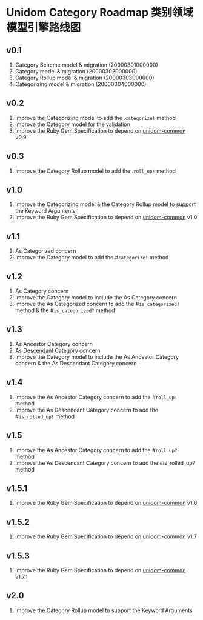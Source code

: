 # Unidom Category Roadmap 类别领域模型引擎路线图

## v0.1
1. Category Scheme model & migration (20000301000000)
2. Category model & migration (20000302000000)
3. Category Rollup model & migration (20000303000000)
4. Categorizing model & migration (20000304000000)

## v0.2
1. Improve the Categorizing model to add the .``categorize!`` method
2. Improve the Category model for the validation
3. Improve the Ruby Gem Specification to depend on [unidom-common](https://github.com/topbitdu/unidom-common) v0.9

## v0.3
1. Improve the Category Rollup model to add the .``roll_up!`` method

## v1.0
1. Improve the Categorizing model & the Category Rollup model to support the Keyword Arguments
2. Improve the Ruby Gem Specification to depend on [unidom-common](https://github.com/topbitdu/unidom-common) v1.0

## v1.1
1. As Categorized concern
2. Improve the Category model to add the #``categorize!`` method

## v1.2
1. As Category concern
2. Improve the Category model to include the As Category concern
3. Improve the As Categorized concern to add the #``is_categorized!`` method & the #``is_categorized?`` method

## v1.3
1. As Ancestor Category concern
2. As Descendant Category concern
3. Improve the Category model to include the As Ancestor Category concern & the As Descendant Category concern

## v1.4
1. Improve the As Ancestor Category concern to add the #``roll_up!`` method
2. Improve the As Descendant Category concern to add the #``is_rolled_up!`` method

## v1.5
1. Improve the As Ancestor Category concern to add the #``roll_up?`` method
2. Improve the As Descendant Category concern to add the #is_rolled_up? method

## v1.5.1
1. Improve the Ruby Gem Specification to depend on [unidom-common](https://github.com/topbitdu/unidom-common) v1.6

## v1.5.2
1. Improve the Ruby Gem Specification to depend on [unidom-common](https://github.com/topbitdu/unidom-common) v1.7

## v1.5.3
1. Improve the Ruby Gem Specification to depend on [unidom-common](https://github.com/topbitdu/unidom-common) v1.7.1

## v2.0
1. Improve the Category Rollup model to support the Keyword Arguments
